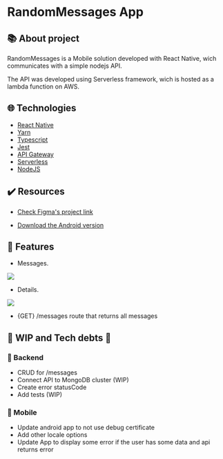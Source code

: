 
# RandomMessages App
## 📚 About project

RandomMessages is a Mobile solution developed with React Native, wich communicates with a simple nodejs API.

The API was developed using Serverless framework, wich is hosted as a lambda function on AWS.

  ## 🌐  Technologies

-   [React Native](https://reactnative.dev/)
-   [Yarn](https://yarnpkg.com/)
-   [Typescript](https://www.typescriptlang.org)
-   [Jest](https://jestjs.io)
-   [API Gateway](https://aws.amazon.com/pt/api-gateway/)
-   [Serverless](https://www.serverless.com)
-   [NodeJS](https://nodejs.org/en/)

## ✔️ Resources
  
+ [Check Figma's project link](https://www.figma.com/file/HI4AmEWP8lHc7pcjINgtfk/Random-Messages?node-id=2%3A5)

+ [Download the Android version](https://install.appcenter.ms/users/arthur.pasqualon/apps/randommessages/distribution_groups/testers)


## 📱 Features

+ Messages.

![](https://mixed-arthurpasqualon.s3.amazonaws.com/RandomMessages.png)

+ Details.

![](https://mixed-arthurpasqualon.s3.amazonaws.com/RandomMessages-1.png)

+ {GET} /messages route that returns all messages

## 🚧 WIP and Tech debts 🚧

### 👷 Backend
+ CRUD for /messages
+ Connect API to MongoDB cluster (WIP)
+ Create error statusCode 
+ Add tests (WIP)

### 👷 Mobile
+ Update android app to not use debug certificate
+ Add other locale options
+ Update App to display some error if the user has some data and api returns error

